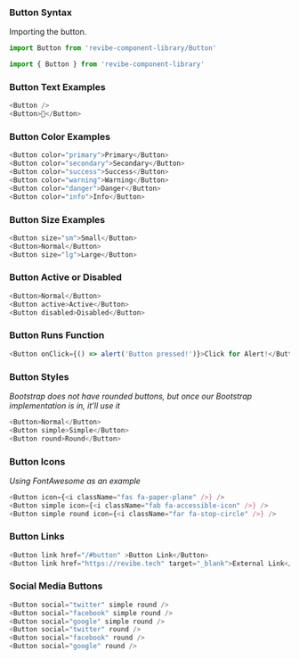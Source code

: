 ### Button Syntax

Importing the button.
```js static
import Button from 'revibe-component-library/Button'

import { Button } from 'revibe-component-library'
```

### Button Text Examples
```js padded
<Button />
<Button>🍕</Button>
```

### Button Color Examples
```js padded
<Button color="primary">Primary</Button>
<Button color="secondary">Secondary</Button>
<Button color="success">Success</Button>
<Button color="warning">Warning</Button>
<Button color="danger">Danger</Button>
<Button color="info">Info</Button>
```

### Button Size Examples
```js padded
<Button size="sm">Small</Button>
<Button>Normal</Button>
<Button size="lg">Large</Button>
```

### Button Active or Disabled
```js padded
<Button>Normal</Button>
<Button active>Active</Button>
<Button disabled>Disabled</Button>
```

### Button Runs Function
```js
<Button onClick={() => alert('Button pressed!')}>Click for Alert!</Button>
```

### Button Styles
*Bootstrap does not have rounded buttons, but once our Bootstrap implementation is in, it'll use it*
```js padded
<Button>Normal</Button>
<Button simple>Simple</Button>
<Button round>Round</Button>
```

### Button Icons
*Using FontAwesome as an example*
```js padded
<Button icon={<i className="fas fa-paper-plane" />} />
<Button simple icon={<i className="fab fa-accessible-icon" />} />
<Button simple round icon={<i className="far fa-stop-circle" />} />
```

### Button Links
```js padded
<Button link href="/#button" >Button Link</Button>
<Button link href="https://revibe.tech" target="_blank">External Link</Button>
```

### Social Media Buttons
```js padded
<Button social="twitter" simple round />
<Button social="facebook" simple round />
<Button social="google" simple round />
<Button social="twitter" round />
<Button social="facebook" round />
<Button social="google" round />
```